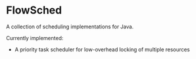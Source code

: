 # FlowSched

A collection of scheduling implementations for Java.

Currently implemented:
- A priority task scheduler for low-overhead locking of multiple resources
